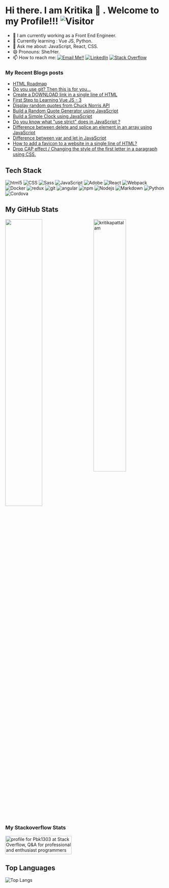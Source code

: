 # Hi there. I am Kritika 👋 . Welcome to my Profile!!!   ![Visitor](https://visitor-badge.laobi.icu/badge?page_id=kritika-pattalam.repoName)

- 🔭 I am currently working as a Front End Engineer.
- 🌱 Currently learning : Vue JS, Python.
- 💬 Ask me about: JavaScript, React, CSS.
- 😄 Pronouns: She/Her.
- 📫 How to reach me: <a href="mailto:kritikarvin2308@gmail.com">![Email Me!!](https://img.shields.io/badge/Gmail-D14836?style=for-the-badge&logo=gmail&logoColor=white)</a> <a href="https://www.linkedin.com/in/kritika-p-296739155/">![LinkedIn](https://img.shields.io/badge/LinkedIn-0077B5?style=for-the-badge&logo=linkedin&logoColor=white)</a> <a href="https://stackoverflow.com/users/2509472/pbk1303?tab=profile"><img alt="Stack Overflow" src="https://img.shields.io/badge/-Stack%20Overflow-FE7A16?style=for-the-badge&logo=stack-overflow&logoColor=white"></a>

### My Recent Blogs posts
<!-- You can use Your Hashnode Blog to get your feed directly on your github profile -->
<!-- BLOG-POST-LIST:START -->
- [HTML Roadmap](https://blog.kritikapattalam.com/html-roadmap)
- [Do you use git? Then this is for you...](https://blog.kritikapattalam.com/different-ways-to-use-git-add)
- [Create a DOWNLOAD link in a single line of HTML](https://blog.kritikapattalam.com/create-a-download-link-in-html)
- [First Step to Learning Vue JS - 3](https://blog.kritikapattalam.com/first-step-to-learning-vue-js-3)
- [Display random quotes from Chuck Norris API](https://blog.kritikapattalam.com/random-quotes-from-chuck-norris-api)
- [Build a Random Quote Generator using JavaScript](https://blog.kritikapattalam.com/build-a-random-quote-generator-using-javascript)
- [Build a Simple Clock  using JavaScript](https://blog.kritikapattalam.com/build-a-simple-clock-using-javascript)
- [Do you know what &quot;use strict&quot; does in JavaScript ?](https://blog.kritikapattalam.com/use-strict-mode-in-javascript)
- [Difference between delete and splice an element in an array using JavaScript](https://blog.kritikapattalam.com/difference-between-delete-and-splice-an-element-in-an-array-using-javascript)
- [Difference between var and let in JavaScript](https://blog.kritikapattalam.com/difference-between-var-and-let-in-javascript)
- [How to add a favicon to a website in a single line of HTML?](https://blog.kritikapattalam.com/how-to-add-a-favicon-to-a-website-in-a-single-line-of-html)
- [Drop CAP effect / Changing the style of the first letter in a paragraph using CSS.](https://blog.kritikapattalam.com/drop-cap-effect-changing-the-style-of-the-first-letter-in-a-paragraph-using-css)
<!-- BLOG-POST-LIST:END -->



## Tech Stack
<p>
  <img alt="html5" src="https://img.shields.io/badge/-HTML5-E34F26?style=flat-square&logo=html5&logoColor=white" />
  <img alt="CSS" src="https://img.shields.io/badge/CSS%20-%231572B6.svg?style=flat-square&logo=css3&logoColor=white" />
  <img alt="Sass" src="https://img.shields.io/badge/-Sass-CC6699?style=flat-square&logo=sass&logoColor=white" />
  <img alt="JavaScript" src="https://img.shields.io/badge/JavaScript%20-%23F7DF1E.svg?style=flat-square&logo=javascript&logoColor=black" />
  <img alt="Adobe" src="https://img.shields.io/badge/Adobe%20-%23FF0000.svg?style=flat-square&logo=adobe&logoColor=white">
  <img alt="React" src="https://img.shields.io/badge/-React-45b8d8?style=flat-square&logo=react&logoColor=white" />
  <img alt="Webpack" src="https://img.shields.io/badge/-Webpack-8DD6F9?style=flat-square&logo=webpack&logoColor=white" /> 
  <img alt="Docker" src="https://img.shields.io/badge/-Docker-46a2f1?style=flat-square&logo=docker&logoColor=white" />
  <img alt="redux" src="https://img.shields.io/badge/-Redux-764ABC?style=flat-square&logo=redux&logoColor=white" />
  <img alt="git" src="https://img.shields.io/badge/-Git-F05032?style=flat-square&logo=git&logoColor=white" />
  <img alt="angular" src="https://img.shields.io/badge/-Angular-DD0031?style=flat-square&logo=angular&logoColor=white" />
  <img alt="npm" src="https://img.shields.io/badge/-NPM-CB3837?style=flat-square&logo=npm&logoColor=white" />
  <img alt="Nodejs" src="https://img.shields.io/badge/-Nodejs-43853d?style=flat-square&logo=Node.js&logoColor=white" />
  <img alt="Markdown" src="https://img.shields.io/badge/Markdown-%23000000.svg?style=flat-square&logo=markdown&logoColor=white" />
  <img alt="Python" src="https://img.shields.io/badge/Python%20-%2314354C.svg?style=flat-square&logo=python&logoColor=white" />
  <img alt="Cordova" src="https://img.shields.io/badge/-Cordova-E8E8E8?style=flat-square&logo=apache-cordova&logoColor=black" />
</p>


<!--
**kritika-pattalam/kritika-pattalam** is a ✨ _special_ ✨ repository because its `README.md` (this file) appears on your GitHub profile.

Here are some ideas to get you started:

- 🔭 I’m currently working on ...
- 🌱 I’m currently learning ...
- 👯 I’m looking to collaborate on ...
- 🤔 I’m looking for help with ...
- 💬 Ask me about ...
- 📫 How to reach me: ...
- 😄 Pronouns: ...
- ⚡ Fun fact: ...
-->

## My GitHub Stats

 <img src="https://github-readme-stats.vercel.app/api?username=kritika-pattalam&show_icons=true&theme=gotham" alt="kritikapattalam" width="45%" align="right"/>
 <img  src="https://github-readme-streak-stats.herokuapp.com/?user=kritika-pattalam&theme=dark" width="48%" >
 
### My Stackoverflow Stats

<a href="https://stackoverflow.com/users/2509472/pbk1303"><img src="https://stackoverflow.com/users/flair/2509472.png" width="208" height="58" alt="profile for Pbk1303 at Stack Overflow, Q&amp;A for professional and enthusiast programmers" title="profile for Pbk1303 at Stack Overflow, Q&amp;A for professional and enthusiast programmers"></a>

  
  
## Top Languages
  
  ![Top Langs](https://github-readme-stats.vercel.app/api/top-langs/?username=kritika-pattalam&layout=compact)
  



